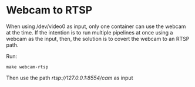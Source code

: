 # Webcam to RTSP

When using /dev/video0 as input, only one container can use the webcam at the time.
If the intention is to run multiple pipelines at once using a webcam as the input, then, the solution is to covert the webcam to an RTSP path.

Run:

```
make webcam-rtsp
```

Then use the path *rtsp://127.0.0.1:8554/cam* as input